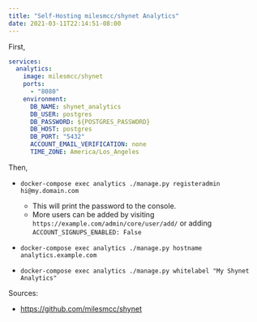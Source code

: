 ```yaml
---
title: "Self-Hosting milesmcc/shynet Analytics"
date: 2021-03-11T22:14:51-08:00
---
```


First,

```yml
services:
  analytics:
    image: milesmcc/shynet
    ports:
      - "8080"
    environment:
      DB_NAME: shynet_analytics
      DB_USER: postgres
      DB_PASSWORD: ${POSTGRES_PASSWORD}
      DB_HOST: postgres
      DB_PORT: "5432"
      ACCOUNT_EMAIL_VERIFICATION: none
      TIME_ZONE: America/Los_Angeles
```

Then,

- `docker-compose exec analytics ./manage.py registeradmin hi@my.domain.com`
    - This will print the password to the console.
    - More users can be added by visiting `https://example.com/admin/core/user/add/` or adding `ACCOUNT_SIGNUPS_ENABLED: False`

- `docker-compose exec analytics ./manage.py hostname analytics.example.com`

- `docker-compose exec analytics ./manage.py whitelabel "My Shynet Analytics"`

Sources:
- https://github.com/milesmcc/shynet
